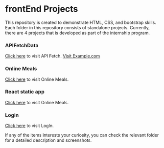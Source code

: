 # frontEnd Projects

This repository is created to demonstrate HTML, CSS, and bootstrap skills. Each folder in this repository consists of standalone projects.
Currently, there are 4 projects that is developed as part of the internship program.

### APIFetchData
<a href="https://frontend-js.netlify.app/apifetchdata/" target="_blank">Click here</a> to visit API Fetch.
<a href="https://www.example.com" target="_blank">Visit Example.com</a>
### Online Meals 
[Click here](https://frontend-js.netlify.app/onlinemeals/) to visit Online Meals.

### React static app
[Click here](https://frontend-js-react.netlify.app/) to visit Online Meals.

### Login 
[Click here](https://frontend-js.netlify.app/login/) to visit LogIn.






If any of the items interests your curiosity, you can check the relevant folder for a detailed description and screenshots.
